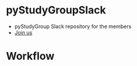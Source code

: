 # pyStudyGroupSlack
* pyStudyGroup Slack repository for the members
* [Join us](https://pystudygroup.slack.com)
# Workflow
